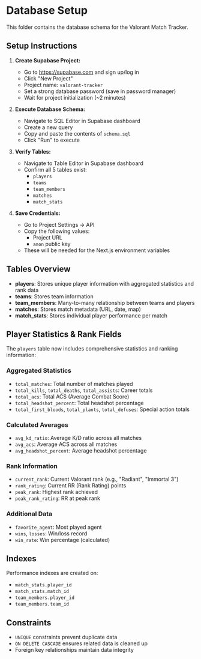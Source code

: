 # Database Setup

This folder contains the database schema for the Valorant Match Tracker.

## Setup Instructions

1. **Create Supabase Project:**
   - Go to https://supabase.com and sign up/log in
   - Click "New Project"
   - Project name: `valorant-tracker`
   - Set a strong database password (save in password manager)
   - Wait for project initialization (~2 minutes)

2. **Execute Database Schema:**
   - Navigate to SQL Editor in Supabase dashboard
   - Create a new query
   - Copy and paste the contents of `schema.sql`
   - Click "Run" to execute

3. **Verify Tables:**
   - Navigate to Table Editor in Supabase dashboard
   - Confirm all 5 tables exist:
     - `players`
     - `teams`
     - `team_members`
     - `matches`
     - `match_stats`

4. **Save Credentials:**
   - Go to Project Settings → API
   - Copy the following values:
     - Project URL
     - `anon` public key
   - These will be needed for the Next.js environment variables

## Tables Overview

- **players**: Stores unique player information with aggregated statistics and rank data
- **teams**: Stores team information
- **team_members**: Many-to-many relationship between teams and players
- **matches**: Stores match metadata (URL, date, map)
- **match_stats**: Stores individual player performance per match

## Player Statistics & Rank Fields

The `players` table now includes comprehensive statistics and ranking information:

### Aggregated Statistics
- `total_matches`: Total number of matches played
- `total_kills`, `total_deaths`, `total_assists`: Career totals
- `total_acs`: Total ACS (Average Combat Score)
- `total_headshot_percent`: Total headshot percentage
- `total_first_bloods`, `total_plants`, `total_defuses`: Special action totals

### Calculated Averages
- `avg_kd_ratio`: Average K/D ratio across all matches
- `avg_acs`: Average ACS across all matches
- `avg_headshot_percent`: Average headshot percentage

### Rank Information
- `current_rank`: Current Valorant rank (e.g., "Radiant", "Immortal 3")
- `rank_rating`: Current RR (Rank Rating) points
- `peak_rank`: Highest rank achieved
- `peak_rank_rating`: RR at peak rank

### Additional Data
- `favorite_agent`: Most played agent
- `wins`, `losses`: Win/loss record
- `win_rate`: Win percentage (calculated)

## Indexes

Performance indexes are created on:
- `match_stats.player_id`
- `match_stats.match_id`
- `team_members.player_id`
- `team_members.team_id`

## Constraints

- `UNIQUE` constraints prevent duplicate data
- `ON DELETE CASCADE` ensures related data is cleaned up
- Foreign key relationships maintain data integrity
